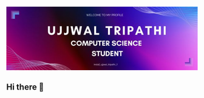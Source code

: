 ![logo](https://github.com/Ujjwal-Vertex/ujjwal-vertex/blob/main/ujjwal%20tripathi.jpg)

## Hi there 👋

<!--
**Ujjwal-Vertex/ujjwal-vertex** is a ✨ _special_ ✨ repository because its `README.md` (this file) appears on your GitHub profile.

Here are some ideas to get you started:

- 🔭 I’m currently working on ...
- 🌱 I’m currently learning ...
- 👯 I’m looking to collaborate on ...
- 🤔 I’m looking for help with ...
- 💬 Ask me about ...
- 📫 How to reach me: ...
- 😄 Pronouns: ...
- ⚡ Fun fact: ...
-->
